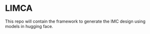 # LIMCA
This repo will contain the framework to generate the IMC design using models in hugging face.
